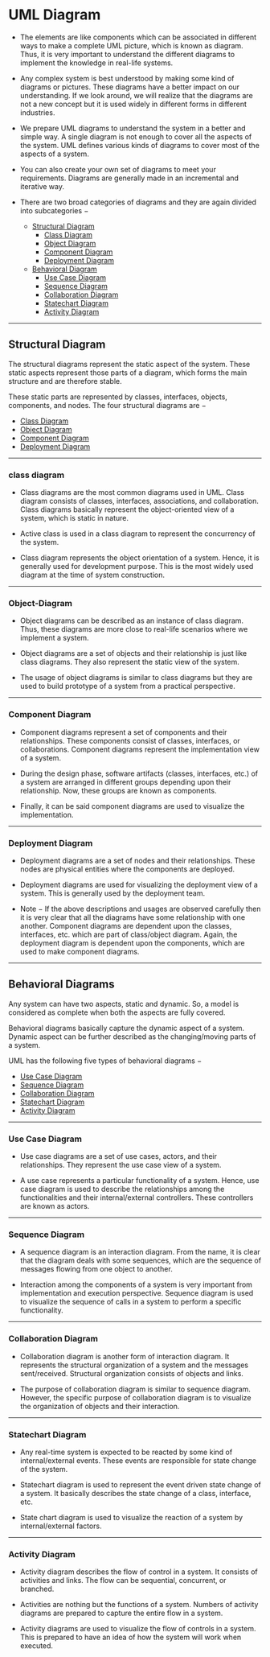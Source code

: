 # UML Diagram

-	The elements are like components which can be associated in different ways to make a complete UML picture, which is known as diagram. Thus, it is very important to understand the different diagrams to implement the knowledge in real-life systems.

-	Any complex system is best understood by making some kind of diagrams or pictures. These diagrams have a better impact on our understanding. If we look around, we will realize that the diagrams are not a new concept but it is used widely in different forms in different industries.

-	We prepare UML diagrams to understand the system in a better and simple way. A single diagram is not enough to cover all the aspects of the system. UML defines various kinds of diagrams to cover most of the aspects of a system.

-	You can also create your own set of diagrams to meet your requirements. Diagrams are generally made in an incremental and iterative way.

-	There are two broad categories of diagrams and they are again divided into subcategories −

	-	[Structural Diagram](#Structural-Diagram)
		-	[Class Diagram](#class-diagram)
		-	[Object Diagram](#object-diagram)
		-	[Component Diagram](#Component-Diagram)
		-	[Deployment Diagram](#Deployment-Diagram)
	-	[Behavioral Diagram](#Behavioral-Diagram)
		-	[Use Case Diagram](#Use-Case-Diagram)
		-	[Sequence Diagram](#Sequence-Diagram)
		-	[Collaboration Diagram](#Collaboration-Diagram)
		-	[Statechart Diagram](#Statechart-Diagram)
		-	[Activity Diagram](#Activity-Diagram)

***
## Structural Diagram
The structural diagrams represent the static aspect of the system. These static aspects represent those parts of a diagram, which forms the main structure and are therefore stable.

These static parts are represented by classes, interfaces, objects, components, and nodes. The four structural diagrams are −
-	[Class Diagram](#Class-Diagram)
-	[Object Diagram](#Object-Diagram)
-	[Component Diagram](#Component-Diagram)
-	[Deployment Diagram](#Deployment-Diagram)

***
### class diagram

-	Class diagrams are the most common diagrams used in UML. Class diagram consists of classes, interfaces, associations, and collaboration. Class diagrams basically represent the object-oriented view of a system, which is static in nature.

-	Active class is used in a class diagram to represent the concurrency of the system.

-	Class diagram represents the object orientation of a system. Hence, it is generally used for development purpose. This is the most widely used diagram at the time of system construction.

***
### Object-Diagram

-	Object diagrams can be described as an instance of class diagram. Thus, these diagrams are more close to real-life scenarios where we implement a system.

-	Object diagrams are a set of objects and their relationship is just like class diagrams. They also represent the static view of the system.

-	The usage of object diagrams is similar to class diagrams but they are used to build prototype of a system from a practical perspective.

***
### Component Diagram

-	Component diagrams represent a set of components and their relationships. These components consist of classes, interfaces, or collaborations. Component diagrams represent the implementation view of a system.

-	During the design phase, software artifacts (classes, interfaces, etc.) of a system are arranged in different groups depending upon their relationship. Now, these groups are known as components.

-	Finally, it can be said component diagrams are used to visualize the implementation.

***
### Deployment Diagram

-	Deployment diagrams are a set of nodes and their relationships. These nodes are physical entities where the components are deployed.

-	Deployment diagrams are used for visualizing the deployment view of a system. This is generally used by the deployment team.

-	Note − If the above descriptions and usages are observed carefully then it is very clear that all the diagrams have some relationship with one another. Component diagrams are dependent upon the classes, interfaces, etc. which are part of class/object diagram. Again, the deployment diagram is dependent upon the components, which are used to make component diagrams.

***
## Behavioral Diagrams

Any system can have two aspects, static and dynamic. So, a model is considered as complete when both the aspects are fully covered.

Behavioral diagrams basically capture the dynamic aspect of a system. Dynamic aspect can be further described as the changing/moving parts of a system.

UML has the following five types of behavioral diagrams −

-	[Use Case Diagram](#Use-Case-Diagram)
-	[Sequence Diagram](#Sequence-Diagram)
-	[Collaboration Diagram](#Collaboration-Diagram)
-	[Statechart Diagram](#Statechart-Diagram)
-	[Activity Diagram](#Activity-Diagram)

***
### Use Case Diagram

-	Use case diagrams are a set of use cases, actors, and their relationships. They represent the use case view of a system.

-	A use case represents a particular functionality of a system. Hence, use case diagram is used to describe the relationships among the functionalities and their internal/external controllers. These controllers are known as actors.

***
### Sequence Diagram

-	A sequence diagram is an interaction diagram. From the name, it is clear that the diagram deals with some sequences, which are the sequence of messages flowing from one object to another.

-	Interaction among the components of a system is very important from implementation and execution perspective. Sequence diagram is used to visualize the sequence of calls in a system to perform a specific functionality.


***
### Collaboration Diagram

-	Collaboration diagram is another form of interaction diagram. It represents the structural organization of a system and the messages sent/received. Structural organization consists of objects and links.

-	The purpose of collaboration diagram is similar to sequence diagram. However, the specific purpose of collaboration diagram is to visualize the organization of objects and their interaction.

***
### Statechart Diagram

-	Any real-time system is expected to be reacted by some kind of internal/external events. These events are responsible for state change of the system.

-	Statechart diagram is used to represent the event driven state change of a system. It basically describes the state change of a class, interface, etc.

-	State chart diagram is used to visualize the reaction of a system by internal/external factors.

***
### Activity Diagram

-	Activity diagram describes the flow of control in a system. It consists of activities and links. The flow can be sequential, concurrent, or branched.

-	Activities are nothing but the functions of a system. Numbers of activity diagrams are prepared to capture the entire flow in a system.

-	Activity diagrams are used to visualize the flow of controls in a system. This is prepared to have an idea of how the system will work when executed.
